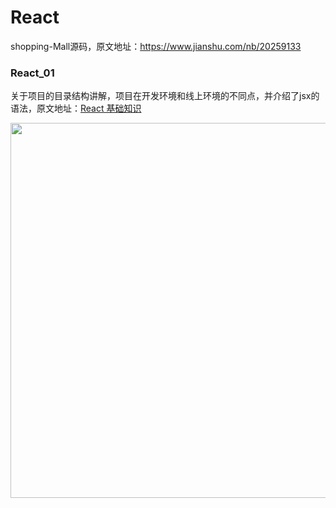 # React


shopping-Mall源码，原文地址：https://www.jianshu.com/nb/20259133

### React_01

关于项目的目录结构讲解，项目在开发环境和线上环境的不同点，并介绍了jsx的语法，原文地址：[React 基础知识](https://www.jianshu.com/p/d365e89761b5)

<img src="https://upload-images.jianshu.io/upload_images/1662958-3d541282c7c102a9.png?imageMogr2/auto-orient/strip%7CimageView2/2/w/700" width="600">
